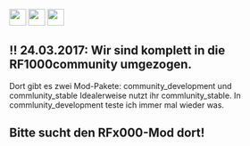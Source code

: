 [<img src="https://upload.wikimedia.org/wikipedia/commons/thumb/a/ae/Flag_of_the_United_Kingdom.svg/100px-Flag_of_the_United_Kingdom.svg.png" height="30">](README.md)
[<img src="https://upload.wikimedia.org/wikipedia/commons/thumb/a/a4/Flag_of_the_United_States.svg/100px-Flag_of_the_United_States.svg.png" height="30">](README.md)
[<img src="https://upload.wikimedia.org/wikipedia/commons/thumb/b/ba/Flag_of_Germany.svg/100px-Flag_of_Germany.svg.png" height="30">](README.de_DE.md)


## !! 24.03.2017: Wir sind komplett in die RF1000community umgezogen. 
Dort gibt es zwei Mod-Pakete: community_development und commlunity_stable
Idealerweise nutzt ihr commlunity_stable. In commlunity_development teste ich immer mal wieder was.

## Bitte sucht den RFx000-Mod dort!

